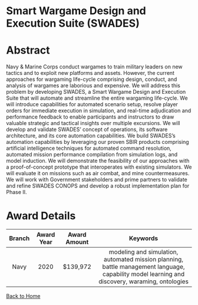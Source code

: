 
Smart Wargame Design and Execution Suite (SWADES)
=================================================

# Abstract


Navy & Marine Corps conduct wargames to train military leaders on new tactics and to exploit new platforms and assets. However, the current approaches for wargaming life-cycle comprising design, conduct, and analysis of wargames are laborious and expensive. We will address this problem by developing SWADES, a Smart Wargame Design and Execution Suite that will automate and streamline the entire wargaming life-cycle. We will introduce capabilities for automated scenario setup, resolve player orders for immediate execution in simulation, and real-time adjudication and performance feedback to enable participants and instructors to draw valuable strategic and tactical insights over multiple excursions. We will develop and validate SWADES’ concept of operations, its software architecture, and its core automation capabilities. We build SWADES’s automation capabilities by leveraging our proven SBIR products comprising artificial intelligence techniques for automated command resolution, automated mission performance compilation from simulation logs, and model induction. We will demonstrate the feasibility of our approaches with a proof-of-concept prototype that interoperates with existing simulators. We will evaluate it on missions such as air combat, and mine countermeasures. We will work with Government stakeholders and prime partners to validate and refine SWADES CONOPS and develop a robust implementation plan for Phase II.  

# Award Details

|Branch|Award Year|Award Amount|Keywords|
| :---: | :---: | :---: | :---: |
|Navy|2020|$139,972|modeling and simulation, automated mission planning, battle management language, capability model learning and discovery, waraming, ontologies|
  
  


[Back to Home](https://github.com/chrischow/dod_sbir_awards/Reports/JH/#2038)